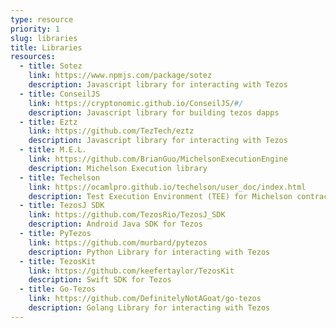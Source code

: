 ```yaml
---
type: resource
priority: 1
slug: libraries
title: Libraries
resources:
  - title: Sotez
    link: https://www.npmjs.com/package/sotez
    description: Javascript library for interacting with Tezos
  - title: ConseilJS
    link: https://cryptonomic.github.io/ConseilJS/#/
    description: Javascript library for building tezos dapps
  - title: Eztz
    link: https://github.com/TezTech/eztz
    description: Javascript library for interacting with Tezos
  - title: M.E.L.
    link: https://github.com/BrianGuo/MichelsonExecutionEngine
    description: Michelson Execution library
  - title: Techelson
    link: https://ocamlpro.github.io/techelson/user_doc/index.html
    description: Test Execution Environment (TEE) for Michelson contracts
  - title: TezosJ SDK
    link: https://github.com/TezosRio/TezosJ_SDK
    description: Android Java SDK for Tezos
  - title: PyTezos
    link: https://github.com/murbard/pytezos
    description: Python Library for interacting with Tezos
  - title: TezosKit
    link: https://github.com/keefertaylor/TezosKit
    description: Swift SDK for Tezos 
  - title: Go-Tezos
    link: https://github.com/DefinitelyNotAGoat/go-tezos
    description: Golang Library for interacting with Tezos
---
```

